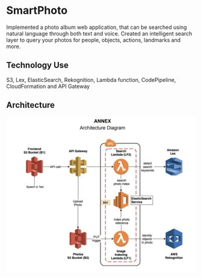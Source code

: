 # SmartPhoto

Implemented a photo album web application, that can be searched using natural language through both text and voice. Created an intelligent search layer to query your photos for people, objects, actions, landmarks and more.

## Technology Use
S3, Lex, ElasticSearch, Rekognition, Lambda function, CodePipeline,  CloudFormation and API Gateway

## Architecture
![image1](/Images/architecture.jpg)
